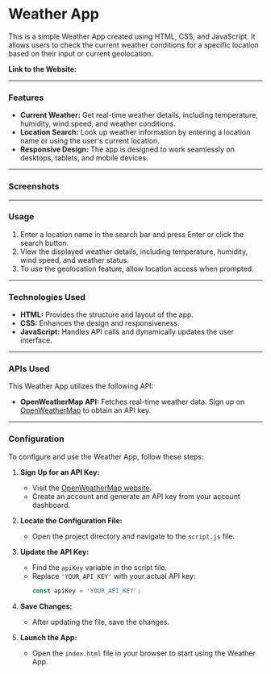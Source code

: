 # **Weather App**  

This is a simple Weather App created using HTML, CSS, and JavaScript. It allows users to check the current weather conditions for a specific location based on their input or current geolocation.  

**Link to the Website:**   

---

### **Features**  
- **Current Weather:** Get real-time weather details, including temperature, humidity, wind speed, and weather conditions.  
- **Location Search:** Look up weather information by entering a location name or using the user's current location.  
- **Responsive Design:** The app is designed to work seamlessly on desktops, tablets, and mobile devices.  

---

### **Screenshots**  


---

### **Usage**  
1. Enter a location name in the search bar and press Enter or click the search button.  
2. View the displayed weather details, including temperature, humidity, wind speed, and weather status.  
3. To use the geolocation feature, allow location access when prompted.  

---

### **Technologies Used**  
- **HTML:** Provides the structure and layout of the app.  
- **CSS:** Enhances the design and responsiveness.  
- **JavaScript:** Handles API calls and dynamically updates the user interface.  

---

### **APIs Used**  
This Weather App utilizes the following API:  
- **OpenWeatherMap API:** Fetches real-time weather data. Sign up on [OpenWeatherMap](http://www.openweathermap.org) to obtain an API key.

---

### **Configuration**  

To configure and use the Weather App, follow these steps:  

1. **Sign Up for an API Key:**  
   - Visit the [OpenWeatherMap website](http://www.openweathermap.org).  
   - Create an account and generate an API key from your account dashboard.  

2. **Locate the Configuration File:**  
   - Open the project directory and navigate to the `script.js` file.  

3. **Update the API Key:**  
   - Find the `apiKey` variable in the script file.  
   - Replace `'YOUR_API_KEY'` with your actual API key:  
     ```javascript
     const apiKey = 'YOUR_API_KEY';
     ```  

4. **Save Changes:**  
   - After updating the file, save the changes.  

5. **Launch the App:**  
   - Open the `index.html` file in your browser to start using the Weather App.  
